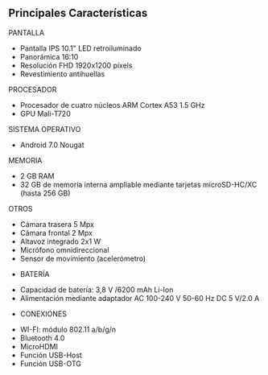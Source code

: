 ## Principales Características

PANTALLA
- Pantalla IPS 10.1" LED retroiluminado
- Panorámica 16:10
- Resolución FHD 1920x1200 píxels
- Revestimiento antihuellas

PROCESADOR
- Procesador de cuatro núcleos ARM Cortex A53 1.5 GHz
- GPU Mali-T720

SISTEMA OPERATIVO
-  Android 7.0 Nougat

MEMORIA 
- 2 GB RAM
- 32 GB de memoria interna ampliable mediante tarjetas microSD-HC/XC (hasta 256 GB)

OTROS
- Cámara trasera 5 Mpx
- Cámara frontal 2 Mpx
- Altavoz integrado 2x1 W
- Micrófono omnidireccional
- Sensor de movimiento (acelerómetro)

+ BATERÍA
- Capacidad de batería: 3,8 V /6200 mAh Li-Ion
- Alimentación mediante adaptador AC 100-240 V 50-60 Hz DC 5 V/2.0 A

+ CONEXIONES
- WI-FI: módulo 802.11 a/b/g/n
- Bluetooth 4.0
- MicroHDMI
- Función USB-Host
- Función USB-OTG
